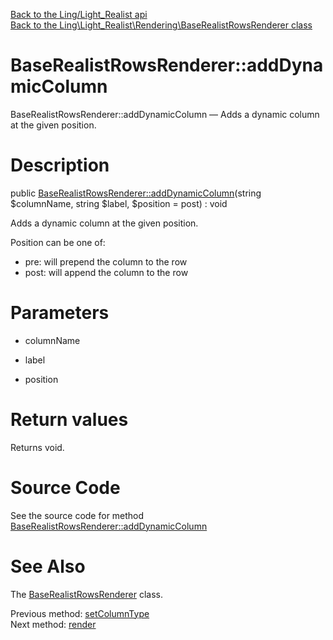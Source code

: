 [Back to the Ling/Light_Realist api](https://github.com/lingtalfi/Light_Realist/blob/master/doc/api/Ling/Light_Realist.md)<br>
[Back to the Ling\Light_Realist\Rendering\BaseRealistRowsRenderer class](https://github.com/lingtalfi/Light_Realist/blob/master/doc/api/Ling/Light_Realist/Rendering/BaseRealistRowsRenderer.md)


BaseRealistRowsRenderer::addDynamicColumn
================



BaseRealistRowsRenderer::addDynamicColumn — Adds a dynamic column at the given position.




Description
================


public [BaseRealistRowsRenderer::addDynamicColumn](https://github.com/lingtalfi/Light_Realist/blob/master/doc/api/Ling/Light_Realist/Rendering/BaseRealistRowsRenderer/addDynamicColumn.md)(string $columnName, string $label, $position = post) : void




Adds a dynamic column at the given position.

Position can be one of:
- pre: will prepend the column to the row
- post: will append the column to the row




Parameters
================


- columnName

    

- label

    

- position

    


Return values
================

Returns void.








Source Code
===========
See the source code for method [BaseRealistRowsRenderer::addDynamicColumn](https://github.com/lingtalfi/Light_Realist/blob/master/Rendering/BaseRealistRowsRenderer.php#L65-L71)


See Also
================

The [BaseRealistRowsRenderer](https://github.com/lingtalfi/Light_Realist/blob/master/doc/api/Ling/Light_Realist/Rendering/BaseRealistRowsRenderer.md) class.

Previous method: [setColumnType](https://github.com/lingtalfi/Light_Realist/blob/master/doc/api/Ling/Light_Realist/Rendering/BaseRealistRowsRenderer/setColumnType.md)<br>Next method: [render](https://github.com/lingtalfi/Light_Realist/blob/master/doc/api/Ling/Light_Realist/Rendering/BaseRealistRowsRenderer/render.md)<br>

